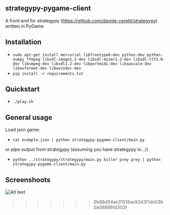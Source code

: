 strategypy-pygame-client
------------------------

A front end for strategypy (https://github.com/davide-ceretti/strategypy) written in PyGame

Installation
------------

* ```sudo apt-get install mercurial libfreetype6-dev python-dev python-numpy ffmpeg libsdl-image1.2-dev libsdl-mixer1.2-dev libsdl-ttf2.0-dev libsmpeg-dev libsdl1.2-dev libportmidi-dev libswscale-dev libavformat-dev libavcodec-dev```
* ```pip install -r requirements.txt```

Quickstart
----------

* ```./play.sh```

General usage
-------------

Load json game:
* ```cat example.json | python strategypy-pygame-client/main.py```

or pipe output from strategypy (assuming you have strategypy in ../)
* ```python ../strategypy/strategypy/main.py killer prey prey | python strategypy-pygame-client/main.py```

Screenshoots
------------

![Alt text](http://i.imgur.com/PjeSOPF.png)
>>>>>>> 0b88d04ae31518ae9343f1de03b0a09886fd303f
